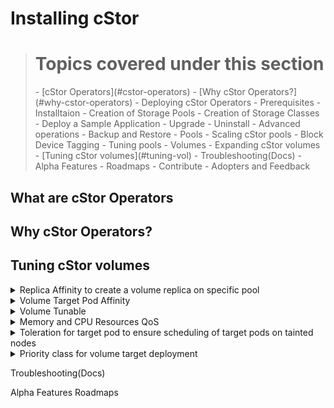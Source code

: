 <h1>Installing cStor</h1>


><h1>Topics covered under this section</h1>
>- [cStor Operators](#cstor-operators)
>- [Why cStor Operators?](#why-cstor-operators)
>- Deploying cStor Operators
>     -  Prerequisites
>     - Installtaion
>     - Creation of Storage Pools
>     - Creation of Storage Classes
>     - Deploy a Sample Application
>     - Upgrade
>     - Uninstall
>- Advanced operations
>     - Backup and Restore
>     - Pools
>         - Scaling cStor pools
>         - Block Device Tagging
>         - Tuning pools
>     - Volumes
>        - Expanding cStor volumes
>        - [Tuning cStor volumes](#tuning-vol)
>- Troubleshooting(Docs)
>- Alpha Features
>- Roadmaps
>- Contribute
>- Adopters and Feedback



## <a class="anchor" aria-hidden="true" id="cstor-operators"></a>What are cStor Operators


## <a class="anchor" aria-hidden="true" id="why-cstor-operators"></a>Why cStor Operators?



## <a class="anchor" aria-hidden="true" id="tuning-vol"></a>Tuning cStor volumes
<details>
<summary>
Replica Affinity to create a volume replica on specific pool
</summary>
For StatefulSet applications, to distribute single replica volume on specific cStor pool we can use replicaAffinity enabled scheduling. This feature should be used with delay volume binding i.e. volumeBindingMode: WaitForFirstConsumer in StorageClass. When volumeBindingMode is set to WaitForFirstConsumer the csi-provisioner waits for the scheduler to select a node. The topology of the selected node will then be set as the first entry in preferred list and will be used by the volume controller to create the volume replica on the cstor pool scheduled on preferred node
</details>

<details>
<summary>
Volume Target Pod Affinity
</summary>
The Stateful workloads access the OpenEBS storage volume by connecting to the Volume Target Pod. Target Pod Affinity policy can be used to co-locate volume target pod on the same node as the workload. This feature makes use of the Kubernetes Pod Affinity feature that is dependent on the Pod labels. For this labels need to be added to both, Application and volume Policy. Given below is a sample YAML of CStorVolumePolicy having target-affinity label using kubernetes.io/hostname as a topologyKey in CStorVolumePolicy:
</details>

</details>
<details>
<summary>
Volume Tunable
</summary>
Performance tunings based on the workload can be set using Volume Policy. The list of tunings that can be configured are given below:

queueDepth:
This limits the ongoing IO count from iscsi client on Node to cStor target pod. The default value for this parameter is set at 32.
luworkers:
cStor target IO worker threads, sets the number of threads that are working on QueueDepth queue. The default value for this parameter is set at 6. In case of better number of cores and RAM, this value can be 16, which means 16 threads will be running for each volume.
zvolWorkers:
cStor volume replica IO worker threads, defaults to the number of cores on the machine. In case of better number of cores and RAM, this value can be 16.
Given below is a sample YAML that has the above parameters configured
</details>


<details>
<summary>
Memory and CPU Resources QoS
</summary>
CStorVolumePolicy can also be used to configure the volume Target pod resource requests and limits to ensure QoS. Given below is a sample YAML that configures the target container's resource requests and limits, and auxResources configuration for the sidecar containers.

To know more about Resource configuration in Kubernetes, click here.
</details>


<details>
<summary>
Toleration for target pod to ensure scheduling of target pods on tainted nodes
</summary>
This Kubernetes feature allows users to taint the node. This ensures no pods are be scheduled to it, unless a pod explicitly tolerates the taint. This Kubernetes feature can be used to reserve nodes for specific pods by adding labels to the desired node(s).

One such scenario where the above tunable can be used is: all the volume specific pods, to operate flawlessly, have to be scheduled on nodes that are reserved for storage.
</details>


<details>
<summary>
Priority class for volume target deployment
</summary>
Priority classes can help in controlling the Kubernetes schedulers decisions to favor higher priority pods over lower priority pods. The Kubernetes scheduler can even preempt lower priority pods that are running, so that pending higher priority pods can be scheduled. Setting pod priority also prevents lower priority workloads from impacting critical workloads in the cluster, especially in cases where the cluster starts to reach its resource capacity. To know more about PriorityClasses in Kubernetes, click here.
</details>

Troubleshooting(Docs)

Alpha Features
Roadmaps
